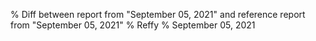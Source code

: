 % Diff between report from "September 05, 2021" and reference report from "September 05, 2021"
% Reffy
% September 05, 2021

